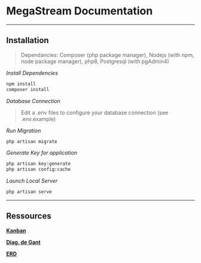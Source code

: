 # MegaStream Documentation
---
## Installation
> Dependancies: Composer (php package manager), Nodejs (with npm, node package manager), php8, Postgresql (with pgAdmin4)

*Install Dependencies*
```bash
npm install
composer install
```

*Database Connection*
>Edit a .env files to configure your database connection (see .env.example)

*Run Migration*
```bash
php artisan migrate
```

*Generate Key for application*
```bash
php artisan key:generate
php artisan config:cache
```

*Launch Local Server*
```bash
php artisan serve
```

---
## Ressources
[**Kanban**](https://trello.com/invite/b/k9ADIOWK/0b6345b58bb236166c85c581f57337a6/megastreaming)

[**Diag. de Gant**](https://lucid.app/lucidchart/b0379927-c113-4582-a4dd-ae15c873cc3c/edit?viewport_loc=-345%2C-100%2C2588%2C1121%2CuDe-dIt-NWfS&invitationId=inv_b4bc6b6f-3991-4eca-8af7-2d7b514c3846https://lucid.app/lucidchart/b0379927-c113-4582-a4dd-ae15c873cc3c/edit?viewport_loc=-345%2C-561%2C2588%2C1121%2CuDe-dIt-NWfS&invitationId=inv_cf51e98d-b8ff-4c6a-b02c-53739f035d54)

[**ERD**](https://lucid.app/lucidchart/ba9dc218-9f66-4450-9a04-68eda48c9e55/edit?viewport_loc=-1406%2C-777%2C5206%2C2475%2C0_0&invitationId=inv_ee184744-6cb8-43af-8f0b-984bdeb643a4)


